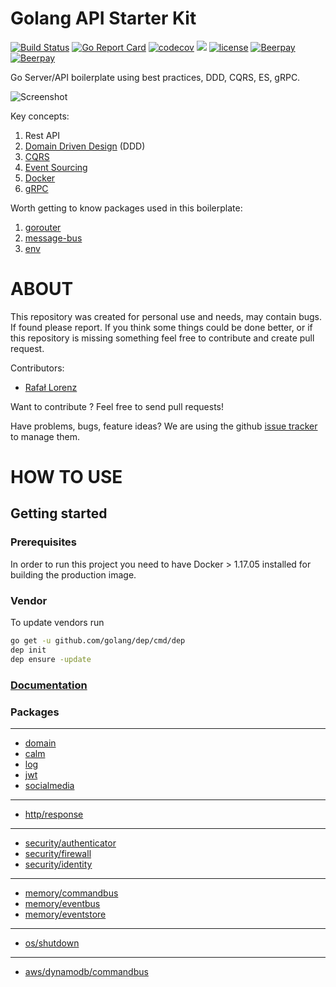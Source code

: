 Golang API Starter Kit
================
[![Build Status](https://travis-ci.org/vardius/go-api-boilerplate.svg?branch=master)](https://travis-ci.org/vardius/go-api-boilerplate)
[![Go Report Card](https://goreportcard.com/badge/github.com/vardius/go-api-boilerplate)](https://goreportcard.com/report/github.com/vardius/go-api-boilerplate)
[![codecov](https://codecov.io/gh/vardius/go-api-boilerplate/branch/master/graph/badge.svg)](https://codecov.io/gh/vardius/go-api-boilerplate)
[![](https://godoc.org/github.com/vardius/go-api-boilerplate?status.svg)](http://godoc.org/github.com/vardius/go-api-boilerplate)
[![license](https://img.shields.io/github/license/mashape/apistatus.svg)](https://github.com/vardius/go-api-boilerplate/blob/master/LICENSE.md)
[![Beerpay](https://beerpay.io/vardius/go-api-boilerplate/badge.svg?style=beer-square)](https://beerpay.io/vardius/go-api-boilerplate)
[![Beerpay](https://beerpay.io/vardius/go-api-boilerplate/make-wish.svg?style=flat-square)](https://beerpay.io/vardius/go-api-boilerplate?focus=wish)

Go Server/API boilerplate using best practices, DDD, CQRS, ES, gRPC.

![Screenshot](../master/_layouts/startup.png)

Key concepts:
1. Rest API
2. [Domain Driven Design](https://en.wikipedia.org/wiki/Domain-driven_design)  (DDD)
3. [CQRS](https://martinfowler.com/bliki/CQRS.html)
4. [Event Sourcing](https://martinfowler.com/eaaDev/EventSourcing.html)
5. [Docker](https://www.docker.com/what-docker)
5. [gRPC](https://grpc.io/docs/)

Worth getting to know packages used in this boilerplate:
1. [gorouter](https://github.com/vardius/gorouter)
2. [message-bus](https://github.com/vardius/message-bus)
3. [env](https://github.com/caarlos0/env)

ABOUT
==================================================
This repository was created for personal use and needs, may contain bugs. If found please report. If you think some things could be done better, or if this repository is missing something feel free to contribute and create pull request.

Contributors:

* [Rafał Lorenz](http://rafallorenz.com)

Want to contribute ? Feel free to send pull requests!

Have problems, bugs, feature ideas?
We are using the github [issue tracker](https://github.com/vardius/go-api-boilerplate/issues) to manage them.

HOW TO USE
==================================================

## Getting started
### Prerequisites
In order to run this project you need to have Docker > 1.17.05 installed for building the production image.
### Vendor
To update vendors run
```bash
go get -u github.com/golang/dep/cmd/dep
dep init
dep ensure -update
```
### [Documentation](https://github.com/vardius/go-api-boilerplate/wiki)
### Packages
___
* [domain](https://godoc.org/github.com/vardius/go-api-boilerplate/pkg/domain)
* [calm](https://godoc.org/github.com/vardius/go-api-boilerplate/pkg/calm)
* [log](https://godoc.org/github.com/vardius/go-api-boilerplate/pkg/log)
* [jwt](https://godoc.org/github.com/vardius/go-api-boilerplate/pkg/jwt)
* [socialmedia](https://godoc.org/github.com/vardius/go-api-boilerplate/pkg/socialmedia)
___
* [http/response](https://godoc.org/github.com/vardius/go-api-boilerplate/pkg/http/response)
___
* [security/authenticator](https://godoc.org/github.com/vardius/go-api-boilerplate/pkg/security/authenticator)
* [security/firewall](https://godoc.org/github.com/vardius/go-api-boilerplate/pkg/security/firewall)
* [security/identity](https://godoc.org/github.com/vardius/go-api-boilerplate/pkg/security/identity)
___
* [memory/commandbus](https://godoc.org/github.com/vardius/go-api-boilerplate/pkg/memory/commandbus)
* [memory/eventbus](https://godoc.org/github.com/vardius/go-api-boilerplate/pkg/memory/eventbus)
* [memory/eventstore](https://godoc.org/github.com/vardius/go-api-boilerplate/pkg/memory/eventstore)
___
* [os/shutdown](https://godoc.org/github.com/vardius/go-api-boilerplate/pkg/os/shutdown)
___
* [aws/dynamodb/commandbus](https://godoc.org/github.com/vardius/go-api-boilerplate/pkg/aws/dynamodb/commandbus)
